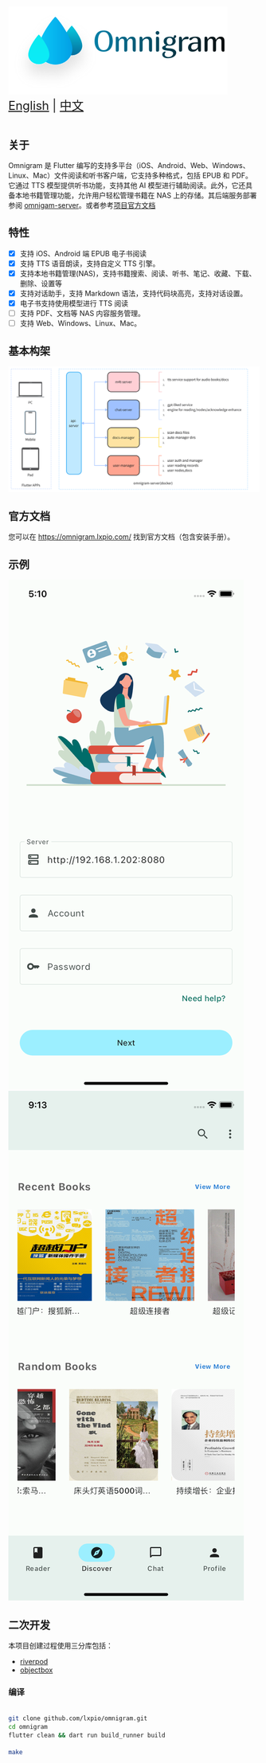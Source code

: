#

<picture>
  <source
    srcset="./docs/static/img/logo_with_letter_dark.svg"
    media="(prefers-color-scheme: dark)"
  />
  <source
    srcset="./docs/static/img/logo_with_letter_white.svg"
    media="(prefers-color-scheme: light), (prefers-color-scheme: no-preference)"
  />
  <img src="./docs/static/img/logo_with_letter_white.svg" />
</picture>

<div style="font-size: 1.5rem;">
  <a href="./README.md">English</a> | <a href="./README.zh.md">中文</a>
</div>
</br>

## 关于

Omnigram 是 Flutter 编写的支持多平台（iOS、Android、Web、Windows、Linux、Mac）文件阅读和听书客户端，它支持多种格式，包括 EPUB 和 PDF。它通过 TTS 模型提供听书功能，支持其他 AI 模型进行辅助阅读。此外，它还具备本地书籍管理功能，允许用户轻松管理书籍在 NAS 上的存储。其后端服务部署参阅 [omnigam-server](server/README.zh.md)。或者参考[项目官方文档](https://omnigram.lxpio.com)

## 特性

- [x] 支持 iOS、Android 端 EPUB 电子书阅读
- [x] 支持 TTS 语音朗读，支持自定义 TTS 引擎。
- [x] 支持本地书籍管理(NAS)，支持书籍搜索、阅读、听书、笔记、收藏、下载、删除、设置等
- [x] 支持对话助手，支持 Markdown 语法，支持代码块高亮，支持对话设置。
- [x] 电子书支持使用模型进行 TTS 阅读
- [ ] 支持 PDF、文档等 NAS 内容服务管理。
- [ ] 支持 Web、Windows、Linux、Mac。

## 基本构架

![base_struct](docs/static/img/struct.svg)

## 官方文档

您可以在 <https://omnigram.lxpio.com/> 找到官方文档（包含安装手册）。

## 示例

![](/docs/images/login_page.png) ![](/docs/images/discover_screen.png)

## 二次开发

本项目创建过程使用三分库包括：

- [riverpod](https://docs-v2.riverpod.dev/docs)
- [objectbox](https://docs.objectbox.io/getting-started)

### 编译

```bash

git clone github.com/lxpio/omnigram.git
cd omnigram
flutter clean && dart run build_runner build

make
```
